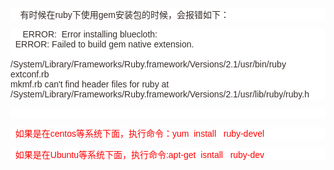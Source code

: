 <p style="color:#362E2B;font-family:Arial;font-size:14px;white-space:normal;background-color:#FFFFFF;">
	&nbsp; &nbsp; 有时候在ruby下使用gem安装包的时候，会报错如下：
</p>
<p style="color:#362E2B;font-family:Arial;font-size:14px;white-space:normal;background-color:#FFFFFF;">
	&nbsp; &nbsp; &nbsp;ERROR: &nbsp;Error installing bluecloth: &nbsp;<br />
&nbsp; ERROR: Failed to build gem native extension. &nbsp;<br />
&nbsp;&nbsp;<br />
/System/Library/Frameworks/Ruby.framework/Versions/2.1/usr/bin/ruby &nbsp;<br />
extconf.rb &nbsp;<br />
mkmf.rb can't find header files for ruby at &nbsp;<br />
/System/Library/Frameworks/Ruby.framework/Versions/2.1/usr/lib/ruby/ruby.h&nbsp;
</p>
<p style="color:#362E2B;font-family:Arial;font-size:14px;white-space:normal;background-color:#FFFFFF;">
	<br />
</p>
<p style="color:#362E2B;font-family:Arial;font-size:14px;white-space:normal;background-color:#FFFFFF;">
	&nbsp;<span style="color:#FF0000;">&nbsp;如果是在centos等系统下面，执行命令：yum &nbsp;install &nbsp; ruby-devel&nbsp;</span>
</p>
<p style="color:#362E2B;font-family:Arial;font-size:14px;white-space:normal;background-color:#FFFFFF;">
	<span style="color:#FF0000;">&nbsp; 如果是在Ubuntu等系统下面，执行命令:apt-get &nbsp;isntall &nbsp; ruby-dev &nbsp;</span>
</p>